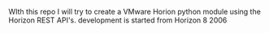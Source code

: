 WIth this repo I will try to create a VMware Horion python module using the Horizon REST API's.
development is started from Horizon 8 2006
